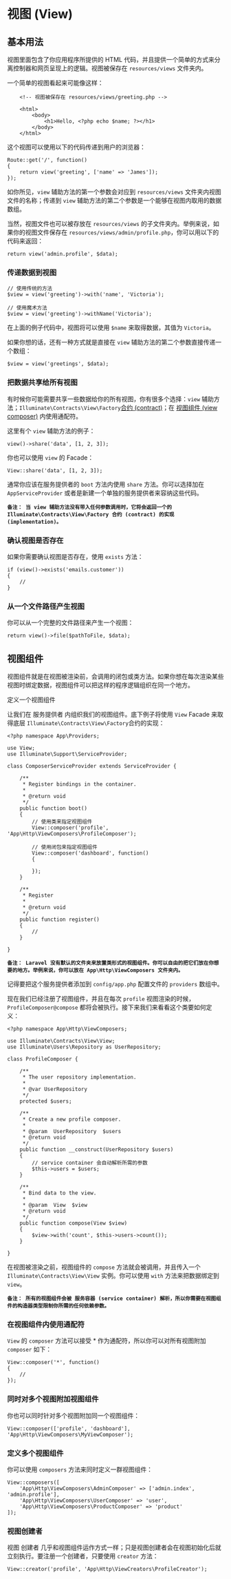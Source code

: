 # 视图 (View)

## 基本用法

视图里面包含了你应用程序所提供的 HTML 代码，并且提供一个简单的方式来分离控制器和网页呈现上的逻辑。视图被保存在 `resources/views` 文件夹内。

一个简单的视图看起来可能像这样：

```
    <!-- 视图被保存在 resources/views/greeting.php -->

    <html>
        <body>
            <h1>Hello, <?php echo $name; ?></h1>
        </body>
    </html>
```
这个视图可以使用以下的代码传递到用户的浏览器：

```
Route::get('/', function()
{
    return view('greeting', ['name' => 'James']);
});
```
如你所见，`view` 辅助方法的第一个参数会对应到 `resources/views` 文件夹内视图文件的名称；传递到 `view` 辅助方法的第二个参数是一个能够在视图内取用的数据数组。

当然，视图文件也可以被存放在 `resources/views` 的子文件夹内。举例来说，如果你的视图文件保存在 `resources/views/admin/profile.php`，你可以用以下的代码来返回：


```
return view('admin.profile', $data);
```
### 传递数据到视图

```
// 使用传统的方法
$view = view('greeting')->with('name', 'Victoria');

// 使用魔术方法
$view = view('greeting')->withName('Victoria');
```

在上面的例子代码中，视图将可以使用 `$name` 来取得数据，其值为 `Victoria`。

如果你想的话，还有一种方式就是直接在 `view` 辅助方法的第二个参数直接传递一个数组：

```
$view = view('greetings', $data);
```
### 把数据共享给所有视图

有时候你可能需要共享一些数据给你的所有视图，你有很多个选择：`view` 辅助方法；`Illuminate\Contracts\View\Factory`[合约 (contract)](contracts.md)；在 [视图组件 (view composer)](#view_composer) 内使用通配符。

这里有个 `view` 辅助方法的例子：

```
view()->share('data', [1, 2, 3]);
```
你也可以使用 `view` 的 Facade：

```
View::share('data', [1, 2, 3]);
```
通常你应该在服务提供者的 `boot` 方法内使用 `share` 方法。你可以选择加在 `AppServiceProvider` 或者是新建一个单独的服务提供者来容纳这些代码。

**`备注： 当 view 辅助方法没有带入任何参数调用时，它将会返回一个的 Illuminate\Contracts\View\Factory 合约 (contract) 的实现 (implementation)。`**
### 确认视图是否存在

如果你需要确认视图是否存在，使用 `exists` 方法：

```
if (view()->exists('emails.customer'))
{
    //
}
```
### 从一个文件路径产生视图

你可以从一个完整的文件路径来产生一个视图：

```
return view()->file($pathToFile, $data);
```
<a name="view_composer"></a>
## 视图组件

视图组件就是在视图被渲染前，会调用的闭包或类方法。如果你想在每次渲染某些视图时绑定数据，视图组件可以把这样的程序逻辑组织在同一个地方。

定义一个视图组件

让我们在 服务提供者 内组织我们的视图组件。底下例子将使用 `View` Facade 来取得底层 `Illuminate\Contracts\View\Factory`合约的实现：

```
<?php namespace App\Providers;

use View;
use Illuminate\Support\ServiceProvider;

class ComposerServiceProvider extends ServiceProvider {

    /**
     * Register bindings in the container.
     *
     * @return void
     */
    public function boot()
    {
        // 使用类来指定视图组件
        View::composer('profile', 'App\Http\ViewComposers\ProfileComposer');

        // 使用闭包来指定视图组件
        View::composer('dashboard', function()
        {

        });
    }

    /**
     * Register
     *
     * @return void
     */
    public function register()
    {
        //
    }

}
```
**`备注： Laravel 没有默认的文件夹来放置类形式的视图组件。你可以自由的把它们放在你想要的地方。举例来说，你可以放在 App\Http\ViewComposers 文件夹内。`**

记得要把这个服务提供者添加到 `config/app.php` 配置文件的 `providers` 数组中。

现在我们已经注册了视图组件，并且在每次 `profile` 视图渲染的时候，`ProfileComposer@compose` 都将会被执行。接下来我们来看看这个类要如何定义：

```
<?php namespace App\Http\ViewComposers;

use Illuminate\Contracts\View\View;
use Illuminate\Users\Repository as UserRepository;

class ProfileComposer {

    /**
     * The user repository implementation.
     *
     * @var UserRepository
     */
    protected $users;

    /**
     * Create a new profile composer.
     *
     * @param  UserRepository  $users
     * @return void
     */
    public function __construct(UserRepository $users)
    {
        // service container 会自动解析所需的参数
        $this->users = $users;
    }

    /**
     * Bind data to the view.
     *
     * @param  View  $view
     * @return void
     */
    public function compose(View $view)
    {
        $view->with('count', $this->users->count());
    }

}
```

在视图被渲染之前，视图组件的 `compose` 方法就会被调用，并且传入一个 `Illuminate\Contracts\View\View` 实例。你可以使用 `with` 方法来把数据绑定到 `view`。

**`备注： 所有的视图组件会被 服务容器 (service container) 解析，所以你需要在视图组件的构造器类型限制你所需的任何依赖参数。`**

### 在视图组件内使用通配符

`View` 的 `composer` 方法可以接受 * 作为通配符，所以你可以对所有视图附加 `composer` 如下：

```
View::composer('*', function()
{
    //
});
```
### 同时对多个视图附加视图组件

你也可以同时针对多个视图附加同一个视图组件：

```
View::composer(['profile', 'dashboard'], 'App\Http\ViewComposers\MyViewComposer');
```
### 定义多个视图组件

你可以使用 `composers` 方法来同时定义一群视图组件：

```
View::composers([
    'App\Http\ViewComposers\AdminComposer' => ['admin.index', 'admin.profile'],
    'App\Http\ViewComposers\UserComposer' => 'user',
    'App\Http\ViewComposers\ProductComposer' => 'product'
]);
```
### 视图创建者

视图 创建者 几乎和视图组件运作方式一样；只是视图创建者会在视图初始化后就立刻执行。要注册一个创建者，只要使用 `creator` 方法：

```
View::creator('profile', 'App\Http\ViewCreators\ProfileCreator');
```
